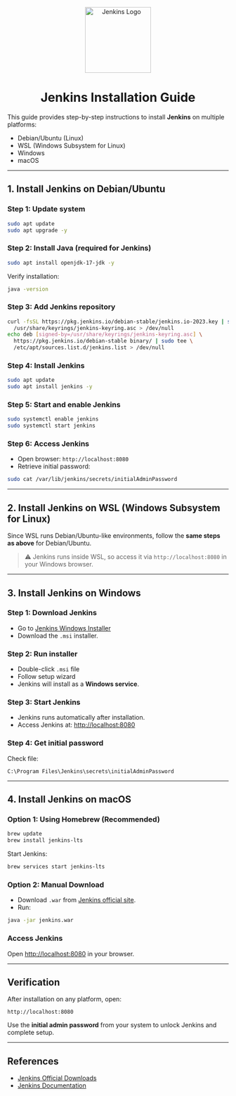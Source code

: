 <p align="center">
  <img src="https://www.jenkins.io/images/logos/jenkins/jenkins.png" alt="Jenkins Logo" width="150"/>
</p>

<h1 align="center">Jenkins Installation Guide</h1>

This guide provides step-by-step instructions to install **Jenkins** on multiple platforms:  
- Debian/Ubuntu (Linux)  
- WSL (Windows Subsystem for Linux)  
- Windows  
- macOS  

---

## 1. Install Jenkins on Debian/Ubuntu

### Step 1: Update system
```bash
sudo apt update
sudo apt upgrade -y
````

### Step 2: Install Java (required for Jenkins)

```bash
sudo apt install openjdk-17-jdk -y
```

Verify installation:

```bash
java -version
```

### Step 3: Add Jenkins repository

```bash
curl -fsSL https://pkg.jenkins.io/debian-stable/jenkins.io-2023.key | sudo tee \
  /usr/share/keyrings/jenkins-keyring.asc > /dev/null
echo deb [signed-by=/usr/share/keyrings/jenkins-keyring.asc] \
  https://pkg.jenkins.io/debian-stable binary/ | sudo tee \
  /etc/apt/sources.list.d/jenkins.list > /dev/null
```

### Step 4: Install Jenkins

```bash
sudo apt update
sudo apt install jenkins -y
```

### Step 5: Start and enable Jenkins

```bash
sudo systemctl enable jenkins
sudo systemctl start jenkins
```

### Step 6: Access Jenkins

* Open browser: `http://localhost:8080`
* Retrieve initial password:

```bash
sudo cat /var/lib/jenkins/secrets/initialAdminPassword
```

---

## 2. Install Jenkins on WSL (Windows Subsystem for Linux)

Since WSL runs Debian/Ubuntu-like environments, follow the **same steps as above** for Debian/Ubuntu.

> ⚠️ Jenkins runs inside WSL, so access it via `http://localhost:8080` in your Windows browser.

---

## 3. Install Jenkins on Windows

### Step 1: Download Jenkins

* Go to [Jenkins Windows Installer](https://www.jenkins.io/download/)
* Download the `.msi` installer.

### Step 2: Run installer

* Double-click `.msi` file
* Follow setup wizard
* Jenkins will install as a **Windows service**.

### Step 3: Start Jenkins

* Jenkins runs automatically after installation.
* Access Jenkins at: [http://localhost:8080](http://localhost:8080)

### Step 4: Get initial password

Check file:

```
C:\Program Files\Jenkins\secrets\initialAdminPassword
```

---

## 4. Install Jenkins on macOS

### Option 1: Using Homebrew (Recommended)

```bash
brew update
brew install jenkins-lts
```

Start Jenkins:

```bash
brew services start jenkins-lts
```

### Option 2: Manual Download

* Download `.war` from [Jenkins official site](https://www.jenkins.io/download/).
* Run:

```bash
java -jar jenkins.war
```

### Access Jenkins

Open [http://localhost:8080](http://localhost:8080) in your browser.

---

## Verification

After installation on any platform, open:

```
http://localhost:8080
```

Use the **initial admin password** from your system to unlock Jenkins and complete setup.

---

## References

* [Jenkins Official Downloads](https://www.jenkins.io/download/)
* [Jenkins Documentation](https://www.jenkins.io/doc/)

